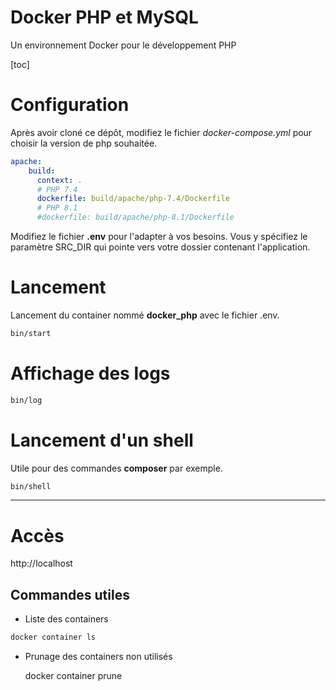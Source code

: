 # Docker PHP et MySQL

Un environnement Docker pour le développement PHP

[toc]

# Configuration

Après avoir cloné ce dépôt, modifiez le fichier *docker-compose.yml* pour choisir la version de php souhaitée.

```yml
apache:
    build:
      context: .
      # PHP 7.4
      dockerfile: build/apache/php-7.4/Dockerfile
      # PHP 8.1
      #dockerfile: build/apache/php-8.1/Dockerfile
```

Modifiez le fichier **.env** pour l'adapter à vos besoins.
Vous y spécifiez le paramètre SRC_DIR qui pointe vers votre dossier contenant l'application.

# Lancement

Lancement du container nommé **docker_php** avec le fichier .env.

```bash
bin/start
```

# Affichage des logs

```bash
bin/log
```

# Lancement d'un shell

Utile pour des commandes **composer** par exemple.

```bash
bin/shell
```

***

# Accès

http://localhost


## Commandes utiles

* Liste des containers

```bash
docker container ls
```


* Prunage des containers non utilisés

	docker container prune

